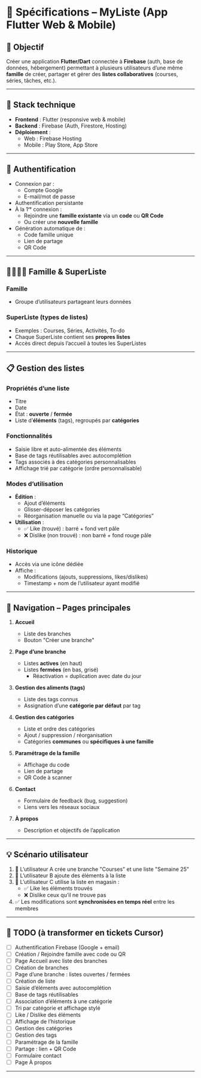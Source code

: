 # 📘 Spécifications – MyListe (App Flutter Web & Mobile)

## 🧩 Objectif

Créer une application **Flutter/Dart** connectée à **Firebase** (auth, base de données, hébergement) permettant à plusieurs utilisateurs d’une même **famille** de créer, partager et gérer des **listes collaboratives** (courses, séries, tâches, etc.).

---

## 🔧 Stack technique

- **Frontend** : Flutter (responsive web & mobile)
- **Backend** : Firebase (Auth, Firestore, Hosting)
- **Déploiement** :
  - Web : Firebase Hosting
  - Mobile : Play Store, App Store

---

## 🔐 Authentification

- Connexion par :
  - Compte Google
  - E-mail/mot de passe
- Authentification persistante
- À la 1ʳᵉ connexion :
  - Rejoindre une **famille existante** via un **code** ou **QR Code**
  - Ou créer une **nouvelle famille**
- Génération automatique de :
  - Code famille unique
  - Lien de partage
  - QR Code

---

## 👨‍👩‍👧‍👦 Famille & SuperListe

### Famille

- Groupe d’utilisateurs partageant leurs données

### SuperListe (types de listes)

- Exemples : Courses, Séries, Activités, To-do
- Chaque SuperListe contient ses **propres listes**
- Accès direct depuis l’accueil à toutes les SuperListes

---

## 📋 Gestion des listes

### Propriétés d’une liste

- Titre
- Date
- État : **ouverte** / **fermée**
- Liste d’**éléments** (tags), regroupés par **catégories**

### Fonctionnalités

- Saisie libre et auto-alimentée des éléments
- Base de tags réutilisables avec autocomplétion
- Tags associés à des catégories personnalisables
- Affichage trié par catégorie (ordre personnalisable)

### Modes d’utilisation

- **Édition** :
  - Ajout d’éléments
  - Glisser-déposer les catégories
  - Réorganisation manuelle ou via la page “Catégories”
- **Utilisation** :
  - ✅ Like (trouvé) : barré + fond vert pâle
  - ❌ Dislike (non trouvé) : non barré + fond rouge pâle

### Historique

- Accès via une icône dédiée
- Affiche :
  - Modifications (ajouts, suppressions, likes/dislikes)
  - Timestamp + nom de l’utilisateur ayant modifié

---

## 🧭 Navigation – Pages principales

1. **Accueil**
   - Liste des branches
   - Bouton "Créer une branche"

2. **Page d’une branche**
   - Listes **actives** (en haut)
   - Listes **fermées** (en bas, grisé)
     - Réactivation = duplication avec date du jour

3. **Gestion des aliments (tags)**
   - Liste des tags connus
   - Assignation d’une **catégorie par défaut** par tag

4. **Gestion des catégories**
   - Liste et ordre des catégories
   - Ajout / suppression / réorganisation
   - Catégories **communes** ou **spécifiques à une famille**

5. **Paramétrage de la famille**
   - Affichage du code
   - Lien de partage
   - QR Code à scanner

6. **Contact**
   - Formulaire de feedback (bug, suggestion)
   - Liens vers les réseaux sociaux

7. **À propos**
   - Description et objectifs de l’application

---

## 💡 Scénario utilisateur

1. 👩 L’utilisateur A crée une branche "Courses" et une liste "Semaine 25"
2. 👨 L’utilisateur B ajoute des éléments à la liste
3. 👦 L’utilisateur C utilise la liste en magasin :
   - ✅ Like les éléments trouvés
   - ❌ Dislike ceux qu’il ne trouve pas
4. ✅ Les modifications sont **synchronisées en temps réel** entre les membres

---

## 📝 TODO (à transformer en tickets Cursor)

- [ ] Authentification Firebase (Google + email)
- [ ] Création / Rejoindre famille avec code ou QR
- [ ] Page Accueil avec liste des branches
- [ ] Création de branches
- [ ] Page d’une branche : listes ouvertes / fermées
- [ ] Création de liste
- [ ] Saisie d’éléments avec autocomplétion
- [ ] Base de tags réutilisables
- [ ] Association d’éléments à une catégorie
- [ ] Tri par catégorie et affichage stylé
- [ ] Like / Dislike des éléments
- [ ] Affichage de l’historique
- [ ] Gestion des catégories
- [ ] Gestion des tags
- [ ] Paramétrage de la famille
- [ ] Partage : lien + QR Code
- [ ] Formulaire contact
- [ ] Page À propos

---

